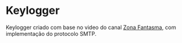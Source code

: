 # Keylogger

Keylogger criado com base no video  do canal [Zona Fantasma](https://www.youtube.com/channel/UC3Kt4kfDuYst-ckpWNM_zbA), com implementação do protocolo SMTP.
